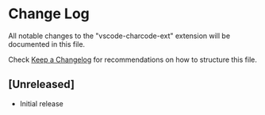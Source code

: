 # Change Log

All notable changes to the "vscode-charcode-ext" extension will be documented in this file.

Check [Keep a Changelog](http://keepachangelog.com/) for recommendations on how to structure this file.

## [Unreleased]

- Initial release